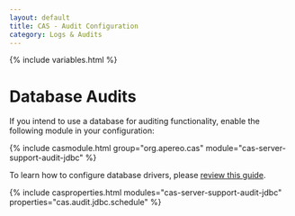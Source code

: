 ```yaml
---
layout: default
title: CAS - Audit Configuration
category: Logs & Audits
---
```

{% include variables.html %}

# Database Audits

If you intend to use a database for auditing functionality, enable the following module in your configuration:

{% include casmodule.html group="org.apereo.cas" module="cas-server-support-audit-jdbc" %}

To learn how to configure database drivers, please [review this guide](../installation/JDBC-Drivers.html).

{% include casproperties.html 
modules="cas-server-support-audit-jdbc"
properties="cas.audit.jdbc.schedule" %}
